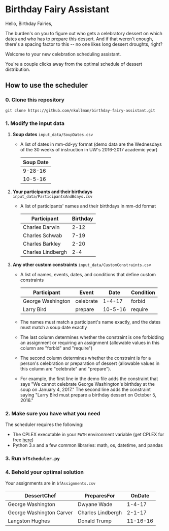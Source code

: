 # Birthday Fairy Assistant
Hello, Birthday Fairies,

The burden's on you to figure out who gets a celebratory dessert on which dates and who has to prepare this dessert. And if that weren't enough, there's a spacing factor to this -- no one likes long dessert droughts, right?

Welcome to your new celebration scheduling assistant.

You're a couple clicks away from the optimal schedule of dessert distribution.

## How to use the scheduler
### 0. Clone this repository
`git clone https://github.com/nkullman/birthday-fairy-assistant.git`
### 1. Modify the input data
1. __Soup dates__ `input_data/SoupDates.csv`
    - A list of dates in mm-dd-yy format (demo data are the Wednesdays of the 30 weeks of instruction in UW's 2016-2017 academic year)
    
        | Soup Date |
        |-----------|
        | 9-28-16   |
        | 10-5-16   |
    
2. __Your participants and their birthdays__ `input_data/ParticipantsAndBdays.csv`
    - A list of participants' names and their birthdays in mm-dd format  
    
        | Participant       | Birthday |
        |-------------------|----------|
        | Charles Darwin    | 2-12     |
        | Charles Schwab    | 7-19     |
        | Charles Barkley   | 2-20     |
        | Charles Lindbergh | 2-4      |

3. __Any other custom constraints__ `input_data/CustomConstraints.csv`
    - A list of names, events, dates, and conditions that define custom constraints
    
        | Participant       | Event     | Date    | Condition |
        |-------------------|-----------|---------|-----------|
        | George Washington | celebrate | 1-4-17  | forbid    |
        | Larry Bird        | prepare   | 10-5-16 | require   |
    
    - The names must match a participant's name exactly, and the dates must match a soup date exactly
    - The last column determines whether the constraint is one forbidding an assignment or requiring an assignment (allowable values in this column are "forbid" and "require")
    - The second column determines whether the constraint is for a person's celebration or preparation of dessert (allowable values in this column are "celebrate" and "prepare").
    - For example, the first line in the demo file adds the constraint that says "We cannot celebrate George Washington's birthday at the soup on January 4, 2017." The second line adds the constraint saying "Larry Bird must prepare a birthday dessert on October 5, 2016."

### 2. Make sure you have what you need
The scheduler requires the following:
 - The CPLEX executable in your `PATH` environment variable (get CPLEX for free [here](https://www.ibm.com/developerworks/community/blogs/jfp/entry/CPLEX_Is_Free_For_Students?lang=en))
 - Python 3.x and a few common libraries: math, os, datetime, and pandas
 
### 3. Run `bfScheduler.py`

### 4. Behold your optimal solution
Your assignments are in `bfAssignments.csv`

| DessertChef              | PreparesFor       | OnDate   |
|--------------------------|-------------------|----------|
| George Washington        | Dwyane Wade       | 1-4-17   |
| George Washington Carver | Charles Lindbergh | 2-1-17   |
| Langston Hughes          | Donald Trump      | 11-16-16 |
